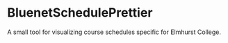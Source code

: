 # BluenetSchedulePrettier
A small tool for visualizing course schedules specific for Elmhurst College.
